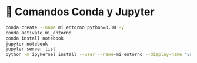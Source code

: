 # 🐍 Comandos Conda y Jupyter

```bash
conda create --name mi_entorno python=3.10 -y
conda activate mi_entorno
conda install notebook
jupyter notebook
jupyter server list
python -m ipykernel install --user --name=mi_entorno --display-name "Entorno ML"
```
